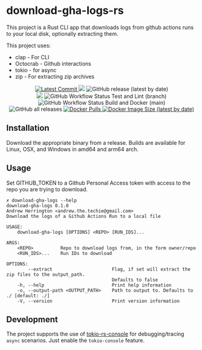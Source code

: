 # download-gha-logs-rs

This project is a Rust CLI app that downloads logs from github actions runs to your local disk, optionally extracting them.

This project uses:

- clap - For CLI
- Octocrab - Github interactions
- tokio - for async
- zip - For extracting zip archives

<p align="center">
    <a href="https://github.com/andrewthetechie/download-gha-logs-rs" target="_blank">
        <img src="https://img.shields.io/github/last-commit/andrewthetechie/download-gha-logs-rs" alt="Latest Commit">
    </a>
    <img src="https://img.shields.io/badge/license-MIT-green">
    <img alt="GitHub release (latest by date)" src="https://img.shields.io/github/v/release/andrewthetechie/download-gha-logs-rs?label=Latest%20Release">
    <br />
    <a href="https://github.com/andrewthetechie/download-gha-logs-rs/issues"><img src="https://img.shields.io/github/issues/andrewthetechie/download-gha-logs-rs" /></a>
    <img alt="GitHub Workflow Status Test and Lint (branch)" src="https://img.shields.io/github/workflow/status/andrewthetechie/download-gha-logs-rs/Tests/main?label=Test and Lint">
    <img alt="GitHub Workflow Status Build and Docker (main)" src="https://img.shields.io/github/workflow/status/andrewthetechie/download-gha-logs-rs/Release/main?label=Build and Docker">
    <br />
    <img alt="GitHub all releases" src="https://img.shields.io/github/downloads/andrewthetechie/download-gha-logs-rs/total?color=green">
    <a href='https://hub.docker.com/r/andrewthetechie/download-gha-logs-rs' target="_blank"><img alt="Docker Pulls" src="https://img.shields.io/docker/pulls/andrewthetechie/download-gha-logs-rs">
    <img alt="Docker Image Size (latest by date)" src="https://img.shields.io/docker/image-size/andrewthetechie/download-gha-logs-rs?label=Docker%20Image%20Size"></a>
</p>

## Installation

Download the appropriate binary from a release. Builds are available for Linux, OSX, and Windows in amd64 and arm64 arch.

## Usage

Set GITHUB_TOKEN to a Github Personal Access token with access to the repo you are trying to download.

```shell
✗ download-gha-logs --help
download-gha-logs 0.1.0
Andrew Herrington <andrew.the.techie@gmail.com>
Download the logs of a Github Actions Run to a local file

USAGE:
    download-gha-logs [OPTIONS] <REPO> [RUN_IDS]...

ARGS:
    <REPO>          Repo to download logs from, in the form owner/repo
    <RUN_IDS>...    Run IDs to download

OPTIONS:
        --extract                      Flag, if set will extract the zip files to the output_path.
                                       Defaults to false
    -h, --help                         Print help information
    -o, --output-path <OUTPUT_PATH>    Path to output to. Defaults to ./ [default: ./]
    -V, --version                      Print version information
```

## Development

The project supports the use of [tokio-rs-console] for debugging/tracing `async` scenarios. Just
enable the `tokio-console` feature.

[tokio-rs-console]: https://github.com/tokio-rs/console
